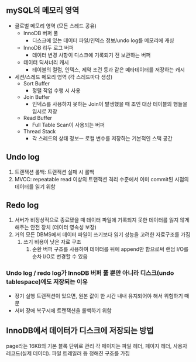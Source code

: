 

## mySQL의 메모리 영역
- 글로벌 메모리 영역 (모든 스레드 공유)
	- InnoDB 버퍼 풀
		- 디스크에 있는 데이터 파일/인덱스 정보/undo log를 메모리에 캐싱
	- InnoDB 리두 로그 버퍼
		- 데이터 변경 사항이 디스크에 기록되기 전 보관하는 버퍼
	- 데이터 딕셔너리 캐시
		- 테이블의 컬럼, 인덱스, 제약 조건 등과 같은 메타데이터를 저장하는 캐시
- 세션/스레드 메모리 영역 (각 스레드마다 생성)
	- Sort Buffer
		- 정렬 작업 수행 시 사용
	- Join Buffer
		- 인덱스를 사용하지 못하는 Join이 발생했을 때 조인 대상 테이블의 행들을 임시로 저장
	- Read Buffer
		- Full Table Scan이 사용되는 버퍼
	- Thread Stack
		- 각 스레드의 상태 정보ㅡ 로컬 변수를 저장하는 기본적인 스택 공간
## Undo log
1. 트랜잭션 롤백: 트랜잭션 실패 시 롤백
2. MVCC: repeatable read 이상의 트랜잭션 격리 수준에서 이미 commit된 시점의 데이터를 읽기 위함
## Redo log
1. 서버가 비정상적으로 종료됐을 때 데이터 파일에 기록되지 못한 데이터를 잃지 않게 해주는 안전 장치 (데이터 영속성 보장)
2. 거의 모든 DBMS에서 데이터 파일이 쓰기보다 읽기 성능을 고려한 자료구조를 가짐
	1. 쓰기 비용이 낮은 자료 구조
		1. 순환 버퍼 구조를 사용하여 데이터를 뒤에 append만 함으로써 랜덤 I/O를 순차 I/O로 변경할 수 있음
### Undo log / redo log가 InnoDB 버퍼 풀 뿐만 아니라 디스크(undo tablespace)에도 저장되는 이유
- 장기 실행 트랜잭션이 있으면, 원본 값이 한 시간 내내 유지되어야 해서 위험하기 때문
- 서버 장애 복구시에 트랜잭션을 롤백하기 위함
## InnoDB에서 데이터가 디스크에 저장되는 방법
page라는 16KB의 기본 블록 단위로 관리
각 페이지는 파일 헤더, 페이지 헤더, 사용자 레코드(실제 데이터). 파일 트레일러 등 정해진 구조를 가짐